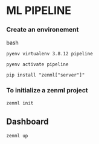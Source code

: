 # **ML PIPELINE**

### Create an environement 

bash
```
pyenv virtualenv 3.8.12 pipeline
```

```
pyenv activate pipeline
```

```
pip install "zenml["server"]"
```

### To initialize a zenml project

```
zenml init
```

## Dashboard
```
zenml up
```